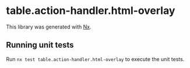 # table.action-handler.html-overlay

This library was generated with [Nx](https://nx.dev).

## Running unit tests

Run `nx test table.action-handler.html-overlay` to execute the unit tests.
